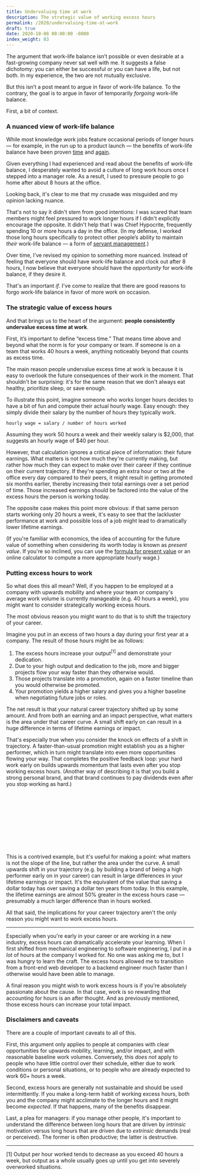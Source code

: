 ```yaml
---
title: Undervaluing time at work
description: The strategic value of working excess hours
permalink: /2020/undervaluing-time-at-work
draft: true
date: 2020-10-08 00:00:00 -0800
index_weight: 83
---
```


The argument that work-life balance isn’t possible or even desirable at a fast-growing company never sat well with me. It suggests a false dichotomy: you can either be successful or you can have a life, but not both. In my experience, the two are not mutually exclusive.

But this isn’t a post meant to argue in favor of work-life balance. To the contrary, the goal is to argue in favor of temporarily *forgoing* work-life balance.

First, a bit of context.

### A nuanced view of work-life balance

While most knowledge work jobs feature occasional periods of longer hours — for example, in the run up to a product launch — the benefits of work-life balance have been proven [time](https://cs.stanford.edu/people/eroberts/cs201/projects/crunchmode/econ-crunch-mode.html) and [again](https://cdn2.hubspot.net/hubfs/156026/Top%205%20Reasons%20for%20WLB.pdf).

Given everything I had experienced and read about the benefits of work-life balance, I desperately wanted to avoid a culture of long work hours once I stepped into a manager role. As a result, I used to pressure people to go home after about 8 hours at the office.

Looking back, it's clear to me that my crusade was misguided and my opinion lacking nuance.

That's not to say it didn't stem from good intentions: I was scared that team members might feel pressured to work longer hours if I didn't explicitly encourage the opposite. It didn't help that I was Chief Hypocrite, frequently spending 10 or more hours a day in the office. (In my defense, I worked those long hours specifically to protect other people’s ability to maintain *their* work-life balance — a form of [servant management](https://en.wikipedia.org/wiki/Servant_leadership).)

Over time, I’ve revised my opinion to something more nuanced. Instead of feeling that everyone should have work-life balance and clock out after 8 hours, I now believe that everyone should have the *opportunity* for work-life balance, if they desire it.

That's an important _if_. I've come to realize that there are good reasons to forgo work-life balance in favor of more work on occasion.

### The strategic value of excess hours

And that brings us to the heart of the argument: **people consistently undervalue excess time at work**.

First, it’s important to define “excess time.” That means time above and beyond what the norm is for your company or team. If someone is on a team that works 40 hours a week, anything noticeably beyond that counts as excess time.

The main reason people undervalue excess time at work is because it is easy to overlook the future consequences of their work in the moment. That shouldn't be surprising: it's for the same reason that we don't always eat healthy, prioritize sleep, or save enough.

To illustrate this point, imagine someone who works longer hours decides to have a bit of fun and compute their actual hourly wage. Easy enough: they simply divide their salary by the number of hours they typically work.

```
hourly wage = salary / number of hours worked
```

Assuming they work 50 hours a week and their weekly salary is $2,000, that suggests an hourly wage of $40 per hour.

However, that calculation ignores a critical piece of information: their future earnings. What matters is not how much they're currently making, but rather how much they can expect to make over their career if they continue on their current trajectory. If they're spending an extra hour or two at the office every day compared to their peers, it might result in getting promoted six months earlier, thereby increasing their total earnings over a set period of time. Those increased earnings should be factored into the value of the excess hours the person is working today.

The opposite case makes this point more obvious: if that same person starts working only 20 hours a week, it's easy to see that the lackluster performance at work and possible loss of a job might lead to dramatically lower lifetime earnings.

(If you're familiar with economics, the idea of accounting for the future value of something when considering its worth today is known as _present value_. If you're so inclined, you can use the [formula for present value](https://en.wikipedia.org/wiki/Present_value#Calculation) or an online calculator to compute a more appropriate hourly wage.)

### Putting excess hours to work

So what does this all mean? Well, if you happen to be employed at a company with upwards mobility and where your team or company's average work volume is currently manageable (e.g. 40 hours a week), you might want to consider strategically working excess hours.

The most obvious reason you might want to do that is to shift the trajectory of your career.

Imagine you put in an excess of two hours a day during your first year at a company. The result of those hours might be as follows:

1. The excess hours increase your output<sup>[1]</sup> and demonstrate your dedication.
2. Due to your high output and dedication to the job, more and bigger projects flow your way faster than they otherwise would.
3. Those projects translate into a promotion, again on a faster timeline than you would otherwise be promoted.
4. Your promotion yields a higher salary and gives you a higher baseline when negotiating future jobs or roles.

The net result is that your natural career trajectory shifted up by some amount. And from both an earning and an impact perspective, what matters is the area under that career curve. A small shift early on can result in a huge difference in terms of lifetime earnings or impact.

That's especially true when you consider the knock on effects of a shift in trajectory. A faster-than-usual promotion might establish you as a higher performer, which in turn might translate into even more opportunities flowing your way. That completes the positive feedback loop: your hard work early on builds upwards momentum that lasts even after you stop working excess hours. (Another way of describing it is that you build a strong personal brand, and that brand continues to pay dividends even after you stop working as hard.)

<svg class="line-chart"></svg>

This is a contrived example, but it's useful for making a point: what matters is not the slope of the line, but rather the area under the curve. A small upwards shift in your trajectory (e.g. by building a brand of being a high performer early on in your career) can result in large differences in your lifetime earnings or impact. It's the equivalent of the value that saving a dollar today has over saving a dollar ten years from today. In this example, the lifetime earnings are almost 50% greater in the excess hours case — presumably a much larger difference than in hours worked.

All that said, the implications for your career trajectory aren't the only reason you might want to work excess hours.

---

Especially when you're early in your career or are working in a new industry, excess hours can dramatically accelerate your learning. When I first shifted from mechanical engineering to software engineering, I put in a *lot* of hours at the company I worked for. No one was asking me to, but I was hungry to learn the craft. The excess hours allowed me to transition from a front-end web developer to a backend engineer much faster than I otherwise would have been able to manage.

A final reason you might wish to work excess hours is if you're absolutely passionate about the cause. In that case, work is so rewarding that accounting for hours is an after thought. And as previously mentioned, those excess hours can increase your total impact.

### Disclaimers and caveats

There are a couple of important caveats to all of this.

First, this argument only applies to people at companies with clear opportunities for upwards mobility, learning, and/or impact, and with reasonable baseline work volumes. Conversely, this *does not* apply to people who have little control over their schedule, either due to work conditions or personal situations, or to people who are already expected to work 60+ hours a week.

Second, excess hours are generally not sustainable and should be used intermittently. If you make a long-term habit of working excess hours, both you and the company might acclimate to the longer hours and it might become *expected*. If that happens, many of the benefits disappear.

Last, a plea for managers: if you manage other people, it's important to understand the difference between long hours that are driven by *intrinsic* motivation versus long hours that are driven due to *extrinsic* demands (real or perceived). The former is often productive; the latter is destructive.

---

<div class="footnote">[1] Output per hour worked tends to decrease as you exceed 40 hours a week, but output as a whole usually goes up until you get into severely overworked situations.</div>

<script src="https://cdn.jsdelivr.net/npm/chart.xkcd@1.1/dist/chart.xkcd.min.js"></script>
<script>
  const svg = document.querySelector('.line-chart')

  const lineChart = new chartXkcd.Line(svg, {
    title: 'Career trajectory',
    xLabel: 'Time (years)',
    yLabel: 'Monthly Salary ($)',
    data: {
      labels: ['now', '1', '2', '3', '4', '5', '6', '7', '8', '9', '10'],
      datasets: [{
        label: 'Working excess hours',
        data: [2000, 2250, 3000, 3500, 5000, 5750, 8000, 9000, 12000, 13250, 15000],
      }, {
        label: 'Working standard hours',
        data: [2000, 2250, 2500, 3000, 3250, 3500, 5000, 5500, 6000, 8000, 8500],
      }],
    },
    options: {
      yTickCount: 3,
      legendPosition: chartXkcd.config.positionType.upLeft
    }
  });
</script>
